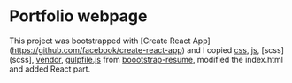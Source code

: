 # Portfolio webpage

This project was bootstrapped with [Create React App]
(https://github.com/facebook/create-react-app) and I copied [css](css), [js](js), [scss](scss], [vendor](vendor), [gulpfile.js](gulpfile.js) from [boootstrap-resume](https://github.com/BlackrockDigital/startbootstrap-resume), modified the index.html and added React part.